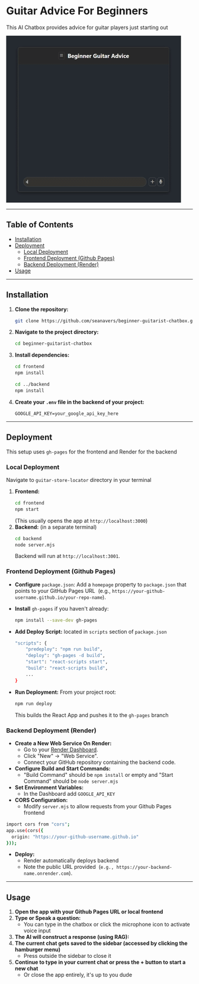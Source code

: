 # Guitar Advice For Beginners

This AI Chatbox provides advice for guitar players just starting out

![Demo of App Interaction](gifs/app-demo.gif)

---

## Table of Contents
* [Installation](#installation)
* [Deployment](#deployment)
    * [Local Deployment](#local-deployment)
    * [Frontend Deployment (Github Pages)](#frontend-deployment-github-pages)
    * [Backend Deployment (Render)](#backend-deployment-render)
* [Usage](#usage)

---

## Installation
1.  **Clone the repository:**
    ```bash
    git clone https://github.com/seanavers/beginner-guitarist-chatbox.git
    ```
2.  **Navigate to the project directory:**
    ```bash
    cd beginner-guitarist-chatbox
    ```
3.  **Install dependencies:**
    ```bash
    cd frontend
    npm install
    ```
    ```bash
    cd ../backend
    npm install
    ```
4.  **Create your `.env` file in the backend of your project:**

    ```
    GOOGLE_API_KEY=your_google_api_key_here
    ```
---

## Deployment
This setup uses `gh-pages` for the frontend and Render for the backend

### Local Deployment
Navigate to `guitar-store-locator` directory in your terminal

1.  **Frontend:**
    ```bash
    cd frontend
    npm start
    ```
    (This usually opens the app at `http://localhost:3000`)
2.  **Backend:** (in a separate terminal)
    ```bash
    cd backend
    node server.mjs
    ```
    Backend will run at `http://localhost:3001`.

### Frontend Deployment (Github Pages)
-   **Configure** `package.json`: Add a `homepage` property to `package.json` that points to your GitHub Pages URL  (e.g., `https://your-github-username.github.io/your-repo-name`).

-   **Install** `gh-pages` if you haven't already:
    ```bash
    npm install --save-dev gh-pages
    ```
-   **Add Deploy Script:** located in `scripts` section of `package.json`
    ```bash
    "scripts": {
        "predeploy": "npm run build",
        "deploy": "gh-pages -d build",
        "start": "react-scripts start",
        "build": "react-scripts build",
        ...
    }
    ```
* **Run Deployment:** From your project root:
    ```bash
    npm run deploy
    ```
    This builds the React App and pushes it to the `gh-pages` branch

### Backend Deployment (Render)
-   **Create a New Web Service On Render:**
    -   Go to your [Render Dashboard](https://dashboard.render.com/).
    -   Click "New" -> "Web Service".
    -   Connect your GitHub repository containing the backend code.
-   **Configure Build and Start Commands:**
    -   "Build Command" should be `npm install` or empty and "Start Command" should be `node server.mjs`
-   **Set Environment Variables:**
    -   In the Dashboard add `GOOGLE_API_KEY`
-   **CORS Configuration:**
    -   Modify `server.mjs` to allow requests from your Github Pages frontend
  ```bash 
  import cors from "cors";
  app.use(cors({
    origin: "https://your-github-username.github.io"
}));
  ```
-   **Deploy:**
    -   Render automatically deploys backend
    -   Note the public URL provided  (`e.g., https://your-backend-name.onrender.com`).

---

## Usage
1.  **Open the app with your Github Pages URL or local frontend**
2.  **Type or Speak a question:**
    -   You can type in the chatbox or click the microphone icon to activate voice input 
3.  **The AI will construct a response (using RAG):**
4. **The current chat gets saved to the sidebar (accessed by clicking the hamburger menu)**
    -   Press outside the sidebar to close it
5. **Continue to type in your current chat or press the + button to start a new chat**
    - Or close the app entirely, it's up to you dude 